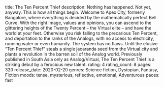 title: The Ten Percent Thief
description: Nothing has happened. Not yet, anyway. This is how all things begin. Welcome to Apex City, formerly Bangalore, where everything is decided by the mathematically perfect Bell Curve. With the right image, values and opinions, you can ascend to the glittering heights of the Twenty Percent – the Virtual elite – and have the world at your feet. Otherwise you risk falling to the precarious Ten Percent, and deportation to the ranks of the Analogs, with no access to electricity, running water or even humanity. The system has no flaws. Until the elusive “Ten Percent Thief” steals a single jacaranda seed from the Virtual city and plants a revolution in the barren soil of the Analog world. Previously published in South Asia only as Analog/Virtual, The Ten Percent Thief is a striking debut by a ferocious new talent.
rating: 4
rating_count: 8
pages: 320
release_date: 2020-02-20
genres: Science fiction, Dystopian, Fantasy, Fiction
moods: tense, mysterious, reflective, emotional, Adventurous
paces: fast